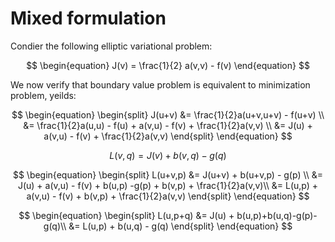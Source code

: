 # Mixed formulation
Condier the following elliptic variational problem:

$$
\begin{equation}
J(v) = \frac{1}{2} a(v,v) - f(v)
\end{equation}
$$

We now verify that boundary value problem is equivalent to minimization problem, yeilds:

$$
\begin{equation}
\begin{split}
J(u+v) &= \frac{1}{2}a(u+v,u+v) - f(u+v) \\
&= \frac{1}{2}a(u,u) - f(u) + a(v,u) - f(v) + \frac{1}{2}a(v,v) \\
&= J(u) + a(v,u) - f(v) + \frac{1}{2}a(v,v)
\end{split}
\end{equation}
$$

$$
\begin{equation}
L(v,q) = J(v) + b(v,q) - g(q)
\end{equation}
$$

$$
\begin{equation}
\begin{split}
L(u+v,p) &= J(u+v) + b(u+v,p) - g(p) \\
&= J(u) + a(v,u) - f(v) + b(u,p) -g(p) + b(v,p) + \frac{1}{2}a(v,v)\\
&= L(u,p) + a(v,u) - f(v) + b(v,p) + \frac{1}{2}a(v,v)
\end{split}
\end{equation}
$$

$$
\begin{equation}
\begin{split}
L(u,p+q) &= J(u) + b(u,p)+b(u,q)-g(p)-g(q)\\
&= L(u,p) + b(u,q) - g(q)
\end{split}
\end{equation}
$$
